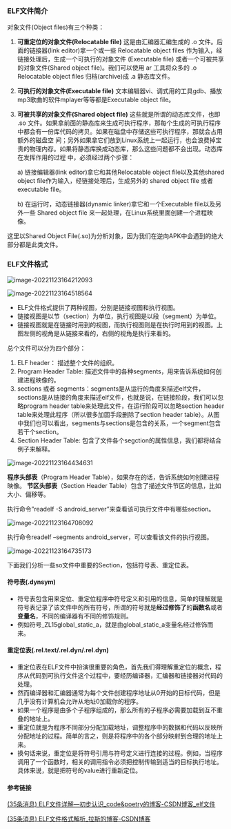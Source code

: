 ### ELF文件简介

对象文件(Object files)有三个种类：

1. **可重定位的对象文件(Relocatable file)**
   这是由汇编器汇编生成的 .o 文件。后面的链接器(link editor)拿一个或一些 Relocatable object files 作为输入，经链接处理后，生成一个可执行的对象文件 (Executable file) 或者一个可被共享的对象文件(Shared object file)。我们可以使用 ar 工具将众多的 .o Relocatable object files 归档(archive)成 .a 静态库文件。

2. **可执行的对象文件(Executable file)**
   文本编辑器vi、调式用的工具gdb、播放mp3歌曲的软件mplayer等等都是Executable object file。

3. **可被共享的对象文件(Shared object file)**
   这些就是所谓的动态库文件，也即 .so 文件。如果拿前面的静态库来生成可执行程序，那每个生成的可执行程序中都会有一份库代码的拷贝。如果在磁盘中存储这些可执行程序，那就会占用额外的磁盘空 间；另外如果拿它们放到Linux系统上一起运行，也会浪费掉宝贵的物理内存。如果将静态库换成动态库，那么这些问题都不会出现。动态库在发挥作用的过程 中，必须经过两个步骤：

   a) 链接编辑器(link editor)拿它和其他Relocatable object file以及其他shared object file作为输入，经链接处理后，生成另外的 shared object file 或者 executable file。

   b) 在运行时，动态链接器(dynamic linker)拿它和一个Executable file以及另外一些 Shared object file 来一起处理，在Linux系统里面创建一个进程映像。

这里以Shared Object File(.so)为分析对象，因为我们在逆向APK中会遇到的绝大部分都是此类文件。

### ELF文件格式

![image-20221123164212093](https://hanbabang-1311741789.cos.ap-chengdu.myqcloud.com/Pics/image-20221123164212093.png)

![image-20221123164518564](https://hanbabang-1311741789.cos.ap-chengdu.myqcloud.com/Pics/image-20221123164518564.png)

- ELF文件格式提供了两种视图，分别是链接视图和执行视图。
- 链接视图是以节（section）为单位，执行视图是以段（segment）为单位。
- 链接视图就是在链接时用到的视图，而执行视图则是在执行时用到的视图。上图左侧的视角是从链接来看的，右侧的视角是执行来看的。

总个文件可以分为四个部分：

1. ELF header： 描述整个文件的组织。
2. Program Header Table: 描述文件中的各种segments，用来告诉系统如何创建进程映像的。
3. sections 或者 segments：segments是从运行的角度来描述elf文件，sections是从链接的角度来描述elf文件，也就是说，在链接阶段，我们可以忽略program header table来处理此文件，在运行阶段可以忽略section header table来处理此程序（所以很多加固手段删除了section header table）。从图中我们也可以看出，segments与sections是包含的关系，一个segment包含若干个section。
4. Section Header Table: 包含了文件各个segction的属性信息，我们都将结合例子来解释。


![image-20221123164434631](https://hanbabang-1311741789.cos.ap-chengdu.myqcloud.com/Pics/image-20221123164434631.png)

**程序头部表**（Program Header Table），如果存在的话，告诉系统如何创建进程映像。
**节区头部表**（Section Header Table）包含了描述文件节区的信息，比如大小、偏移等。

执行命令”readelf -S android_server”来查看该可执行文件中有哪些section。

![image-20221123164708092](https://hanbabang-1311741789.cos.ap-chengdu.myqcloud.com/Pics/image-20221123164708092.png)

执行命令readelf –segments android_server，可以查看该文件的执行视图。

![image-20221123164735173](https://hanbabang-1311741789.cos.ap-chengdu.myqcloud.com/Pics/image-20221123164735173.png)

下面我们分析一些so文件中重要的Section，包括符号表、重定位表。

#### 符号表(.dynsym)

- 符号表包含用来定位、重定位程序中符号定义和引用的信息，简单的理解就是符号表记录了该文件中的所有符号，所谓的符号就是**经过修饰了**的**函数名**或者**变量名**，不同的编译器有不同的修饰规则。
- 例如符号_ZL15global_static_a，就是由global_static_a变量名经过修饰而来。

#### 重定位表(.rel.text/.rel.dyn/.rel.dyn)

- 重定位表在ELF文件中扮演很重要的角色，首先我们得理解重定位的概念，程序从代码到可执行文件这个过程中，要经历编译器，汇编器和链接器对代码的处理。
- 然而编译器和汇编器通常为每个文件创建程序地址从0开始的目标代码，但是几乎没有计算机会允许从地址0加载你的程序。
- 如果一个程序是由多个子程序组成的，那么所有的子程序必需要加载到互不重叠的地址上。
- 重定位就是为程序不同部分分配加载地址，调整程序中的数据和代码以反映所分配地址的过程。简单的言之，则是将程序中的各个部分映射到合理的地址上来。
- 换句话来说，重定位是将符号引用与符号定义进行连接的过程。例如，当程序调用了一个函数时，相关的调用指令必须把控制传输到适当的目标执行地址。具体来说，就是把符号的value进行重新定位。
  

#### 参考链接

[(35条消息) ELF文件详解—初步认识_code&poetry的博客-CSDN博客_elf文件](https://blog.csdn.net/daide2012/article/details/73065204?ops_request_misc={"request_id"%3A"165865554216782425179431"%2C"scm"%3A"20140713.130102334.pc_all."}&request_id=165865554216782425179431&biz_id=0&spm=1018.2226.3001.4187)

[(35条消息) ELF文件格式解析_拉斯的博客-CSDN博客](https://blog.csdn.net/feglass/article/details/51469511?spm=1001.2101.3001.6650.1&utm_medium=distribute.pc_relevant.none-task-blog-2~default~CTRLIST~Rate-1-51469511-blog-73065204.pc_relevant_multi_platform_whitelistv4&depth_1-utm_source=distribute.pc_relevant.none-task-blog-2~default~CTRLIST~Rate-1-51469511-blog-73065204.pc_relevant_multi_platform_whitelistv4&utm_relevant_index=2)

